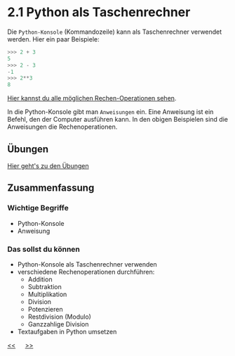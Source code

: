 # 2.1 Python als Taschenrechner

Die `Python-Konsole` (Kommandozeile) kann als Taschenrechner verwendet werden. Hier ein paar Beispiele:

```python
>>> 2 + 3
5
>>> 2 - 3
-1
>>> 2**3
8
```

[Hier kannst du alle möglichen Rechen-Operationen sehen](https://www.w3schools.com/python/python_operators.asp).

In die Python-Konsole gibt man `Anweisungen` ein. 
Eine Anweisung ist ein Befehl, den der Computer ausführen kann. 
In den obigen Beispielen sind die Anweisungen die Rechenoperationen.

## Übungen
[Hier geht's zu den Übungen](../uebungen/UE_2.1_PythonAlsTaschenrechner.md) 

## Zusammenfassung
### Wichtige Begriffe
- Python-Konsole
- Anweisung


### Das sollst du können
- Python-Konsole als Taschenrechner verwenden
- verschiedene Rechenoperationen durchführen:
  - Addition
  - Subtraktion
  - Multiplikation
  - Division
  - Potenzieren
  - Restdivision (Modulo)
  - Ganzzahlige Division
- Textaufgaben in Python umsetzen 


[<<](2.0_ProgrammierenMitPython.md) &emsp; [>>](3.0_Variablen.md)
